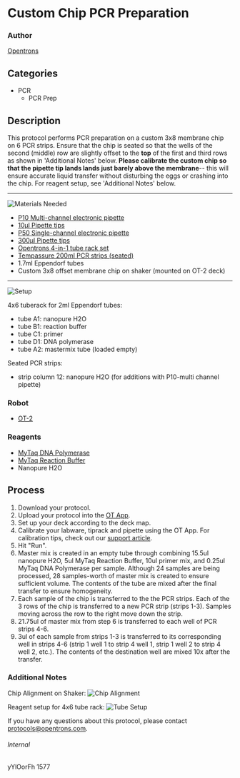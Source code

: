 # Custom Chip PCR Preparation

### Author
[Opentrons](http://www.opentrons.com/)

## Categories
* PCR
	* PCR Prep

## Description
This protocol performs PCR preparation on a custom 3x8 membrane chip on 6 PCR strips. Ensure that the chip is seated so that the wells of the second (middle) row are slightly offset to the **top** of the first and third rows as shown in 'Additional Notes' below. **Please calibrate the custom chip so that the pipette tip lands lands just barely above the membrane**-- this will ensure accurate liquid transfer without disturbing the eggs or crashing into the chip. For reagent setup, see 'Additional Notes' below.

---

![Materials Needed](https://s3.amazonaws.com/opentrons-protocol-library-website/custom-README-images/001-General+Headings/materials.png)

* [P10 Multi-channel electronic pipette](https://shop.opentrons.com/collections/ot-2-pipettes/products/single-channel-electronic-pipette?variant=5978967113757)
* [10µl Pipette tips](https://shop.opentrons.com/collections/opentrons-tips/products/opentrons-10ul-tips)
* [P50 Single-channel electronic pipette](https://shop.opentrons.com/collections/ot-2-pipettes/products/single-channel-electronic-pipette?variant=5984549077021)
* [300µl Pipette tips](https://shop.opentrons.com/collections/opentrons-tips/products/opentrons-300ul-tips)
* [Opentrons 4-in-1 tube rack set](https://shop.opentrons.com/collections/racks-and-adapters/products/tube-rack-set-1)
* [Tempassure 200ml PCR strips (seated)](https://www.usascientific.com/0.2ml-flex-free-pcr-8-tube-attached-clear-flat-caps.aspx)
* 1.7ml Eppendorf tubes
* Custom 3x8 offset membrane chip on shaker (mounted on OT-2 deck)

---
![Setup](https://s3.amazonaws.com/opentrons-protocol-library-website/custom-README-images/001-General+Headings/Setup.png)

4x6 tuberack for 2ml Eppendorf tubes:
* tube A1: nanopure H2O
* tube B1: reaction buffer
* tube C1: primer
* tube D1: DNA polymerase
* tube A2: mastermix tube (loaded empty)

Seated PCR strips:
* strip column 12: nanopure H2O (for additions with P10-multi channel pipette)

### Robot
* [OT-2](https://opentrons.com/ot-2)

### Reagents
* [MyTaq DNA Polymerase](https://www.bioline.com/us/mytaq-dna-polymerase.html)
* [MyTaq Reaction Buffer](https://www.bioline.com/us/mytaq-dna-polymerase.html)
* Nanopure H2O

## Process
1. Download your protocol.
2. Upload your protocol into the [OT App](https://opentrons.com/ot-app).
3. Set up your deck according to the deck map.
4. Calibrate your labware, tiprack and pipette using the OT App. For calibration tips, check out our [support article](https://support.opentrons.com/ot-2/getting-started-software-setup/deck-calibration).
5. Hit "Run".
6. Master mix is created in an empty tube through combining 15.5ul nanopure H2O, 5ul MyTaq Reaction Buffer, 10ul primer mix, and 0.25ul MyTaq DNA Polymerase per sample. Although 24 samples are being processed, 28 samples-worth of master mix is created to ensure sufficient volume. The contents of the tube are mixed after the final transfer to ensure homogeneity.
7. Each sample of the chip is transferred to the the PCR strips. Each of the 3 rows of the chip is transferred to a new PCR strip (strips 1-3). Samples moving across the row to the right move down the strip.
8. 21.75ul of master mix from step 6 is transferred to each well of PCR strips 4-6.
9. 3ul of each sample from strips 1-3 is transferred to its corresponding well in strips 4-6 (strip 1 well 1 to strip 4 well 1, strip 1 well 2 to strip 4 well 2, etc.). The contents of the destination well are mixed 10x after the transfer.

### Additional Notes
Chip Alignment on Shaker:
![Chip Alignment](https://opentrons-protocol-library-website.s3.amazonaws.com/custom-README-images/1577/chip2.png)

Reagent setup for 4x6 tube rack:
![Tube Setup](https://s3.amazonaws.com/opentrons-protocol-library-website/custom-README-images/1577/tube_setup.png)

If you have any questions about this protocol, please contact protocols@opentrons.com.

###### Internal
yYlOorFh
1577
